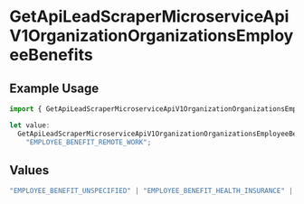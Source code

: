 # GetApiLeadScraperMicroserviceApiV1OrganizationOrganizationsEmployeeBenefits

## Example Usage

```typescript
import { GetApiLeadScraperMicroserviceApiV1OrganizationOrganizationsEmployeeBenefits } from "oppulence-backend-sdk/models/operations";

let value:
  GetApiLeadScraperMicroserviceApiV1OrganizationOrganizationsEmployeeBenefits =
    "EMPLOYEE_BENEFIT_REMOTE_WORK";
```

## Values

```typescript
"EMPLOYEE_BENEFIT_UNSPECIFIED" | "EMPLOYEE_BENEFIT_HEALTH_INSURANCE" | "EMPLOYEE_BENEFIT_RETIREMENT_PLAN" | "EMPLOYEE_BENEFIT_PAID_TIME_OFF" | "EMPLOYEE_BENEFIT_REMOTE_WORK"
```